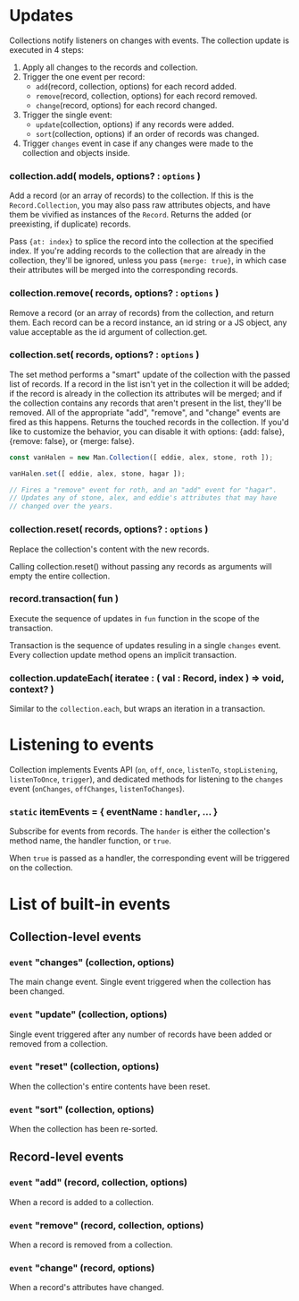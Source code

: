 # Updates

Collections notify listeners on changes with events. The collection update is executed in 4 steps:

1. Apply all changes to the records and collection.
1. Trigger the one event per record:
    - `add`(record, collection, options) for each record added.
    - `remove`(record, collection, options) for each record removed.
    - `change`(record, options) for each record changed.
3. Trigger the single event:
    - `update`(collection, options) if any records were added.
    - `sort`(collection, options) if an order of records was changed.
4. Trigger `changes` event in case if any changes were made to the collection and objects inside.

### collection.add( models, options? : `options` )

Add a record (or an array of records) to the collection. If this is the `Record.Collection`, you may also pass raw attributes objects, and have them be vivified as instances of the `Record`. Returns the added (or preexisting, if duplicate) records.

Pass `{at: index}` to splice the record into the collection at the specified index. If you're adding records to the collection that are already in the collection, they'll be ignored, unless you pass `{merge: true}`, in which case their attributes will be merged into the corresponding records.

### collection.remove( records, options? : `options` ) 

Remove a record (or an array of records) from the collection, and return them. Each record can be a record instance, an id string or a JS object, any value acceptable as the id argument of collection.get.

### collection.set( records, options? : `options` )
 
The set method performs a "smart" update of the collection with the passed list of records. If a record in the list isn't yet in the collection it will be added; if the record is already in the collection its attributes will be merged; and if the collection contains any records that aren't present in the list, they'll be removed. All of the appropriate "add", "remove", and "change" events are fired as this happens. Returns the touched records in the collection. If you'd like to customize the behavior, you can disable it with options: {add: false}, {remove: false}, or {merge: false}.

```javascript
const vanHalen = new Man.Collection([ eddie, alex, stone, roth ]);

vanHalen.set([ eddie, alex, stone, hagar ]);

// Fires a "remove" event for roth, and an "add" event for "hagar".
// Updates any of stone, alex, and eddie's attributes that may have
// changed over the years.
```

### collection.reset( records, options? : `options` )

Replace the collection's content with the new records.

Calling collection.reset() without passing any records as arguments will empty the entire collection.

### record.transaction( fun )

Execute the sequence of updates in `fun` function in the scope of the transaction.

Transaction is the sequence of updates resuling in a single `changes` event. Every collection update method opens an implicit transaction. 

### collection.updateEach( iteratee : ( val : Record, index ) => void, context? )

Similar to the `collection.each`, but wraps an iteration in a transaction. 

# Listening to events

Collection implements Events API (`on`, `off`, `once`, `listenTo`, `stopListening`, `listenToOnce`, `trigger`), and dedicated methods for listening to the `changes` event (`onChanges`, `offChanges`, `listenToChanges`).

### `static` itemEvents = { eventName : `handler`, ... }

Subscribe for events from records. The `hander` is either the collection's method name, the handler function, or `true`.

When `true` is passed as a handler, the corresponding event will be triggered on the collection.

# List of built-in events

## Collection-level events

### `event` "changes" (collection, options)

The main change event. Single event triggered when the collection has been changed.

### `event` "update" (collection, options)

Single event triggered after any number of records have been added or removed from a collection.

### `event` "reset" (collection, options) 

When the collection's entire contents have been reset.

### `event` "sort" (collection, options) 

When the collection has been re-sorted.

## Record-level events

### `event` "add" (record, collection, options)

When a record is added to a collection.

### `event` "remove" (record, collection, options) 

When a record is removed from a collection.

### `event` "change" (record, options) 

When a record's attributes have changed.